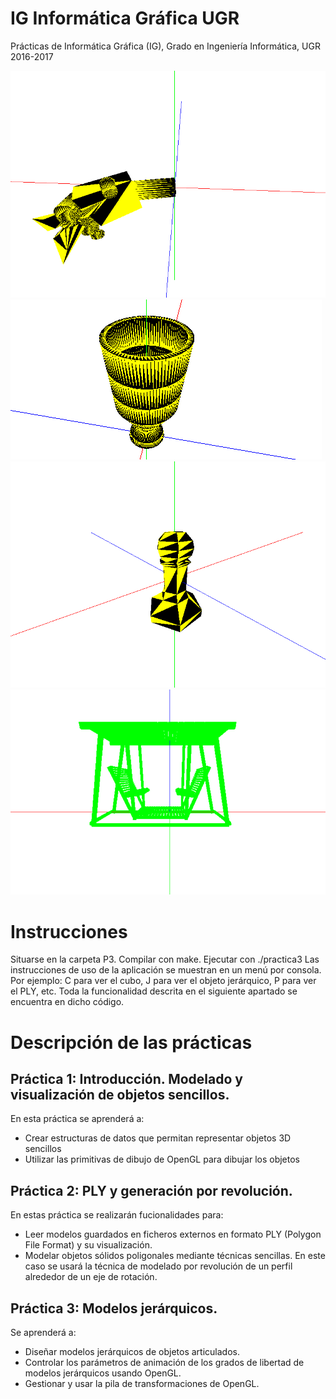 # IG Informática Gráfica UGR

Prácticas de Informática Gráfica (IG), Grado en Ingeniería Informática, UGR 2016-2017

![alt text](https://github.com/danidiaz1/IG-Informatica-Grafica-UGR/blob/master/GIFS/jerarquico.gif "Modelo Jerárquico")
![alt text](https://github.com/danidiaz1/IG-Informatica-Grafica-UGR/blob/master/GIFS/revolucion.gif "Objeto revolución copa")
![alt text](https://github.com/danidiaz1/IG-Informatica-Grafica-UGR/blob/master/GIFS/revolucion2.gif "Objeto revolución peón")
![alt text](https://github.com/danidiaz1/IG-Informatica-Grafica-UGR/blob/master/GIFS/PLY.gif "Modelo PLY")

# Instrucciones

Situarse en la carpeta P3. Compilar con make. Ejecutar con ./practica3
Las instrucciones de uso de la aplicación se muestran en un menú por consola. Por ejemplo: C para ver el cubo, J para ver el objeto jerárquico, P para ver el PLY, etc.
Toda la funcionalidad descrita en el siguiente apartado se encuentra en dicho código.

# Descripción de las prácticas

## Práctica 1: Introducción. Modelado y visualización de objetos sencillos.

En esta práctica se aprenderá a:

- Crear estructuras de datos que permitan representar objetos 3D sencillos
- Utilizar las primitivas de dibujo de OpenGL para dibujar los objetos

## Práctica 2: PLY y generación por revolución.

En estas práctica se realizarán fucionalidades para: 

- Leer modelos guardados en ficheros externos en formato PLY (Polygon File Format) y su visualización.
- Modelar objetos sólidos poligonales mediante técnicas sencillas. En este caso se usará la técnica de modelado por revolución de un perfil alrededor de un eje de rotación.

## Práctica 3: Modelos jerárquicos.

Se aprenderá a:

- Diseñar modelos jerárquicos de objetos articulados.
- Controlar los parámetros de animación de los grados de libertad de modelos jerárquicos usando OpenGL.
- Gestionar y usar la pila de transformaciones de OpenGL.
